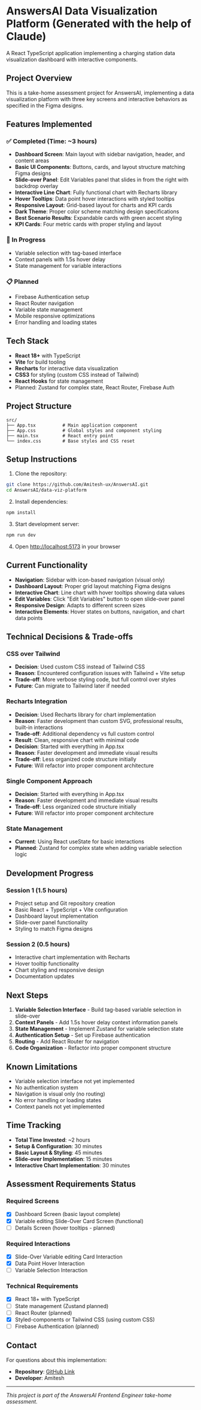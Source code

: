 # AnswersAI Data Visualization Platform (Generated with the help of Claude)

A React TypeScript application implementing a charging station data visualization dashboard with interactive components.

## Project Overview

This is a take-home assessment project for AnswersAI, implementing a data visualization platform with three key screens and interactive behaviors as specified in the Figma designs.

## Features Implemented

### ✅ Completed (Time: ~3 hours)
- **Dashboard Screen**: Main layout with sidebar navigation, header, and content areas
- **Basic UI Components**: Buttons, cards, and layout structure matching Figma designs
- **Slide-over Panel**: Edit Variables panel that slides in from the right with backdrop overlay
- **Interactive Line Chart**: Fully functional chart with Recharts library
- **Hover Tooltips**: Data point hover interactions with styled tooltips
- **Responsive Layout**: Grid-based layout for charts and KPI cards
- **Dark Theme**: Proper color scheme matching design specifications
- **Best Scenario Results**: Expandable cards with green accent styling
- **KPI Cards**: Four metric cards with proper styling and layout

### 🚧 In Progress
- Variable selection with tag-based interface
- Context panels with 1.5s hover delay
- State management for variable interactions

### 📋 Planned
- Firebase Authentication setup
- React Router navigation
- Variable state management
- Mobile responsive optimizations
- Error handling and loading states

## Tech Stack

- **React 18+** with TypeScript
- **Vite** for build tooling
- **Recharts** for interactive data visualization
- **CSS3** for styling (custom CSS instead of Tailwind)
- **React Hooks** for state management
- Planned: Zustand for complex state, React Router, Firebase Auth

## Project Structure

```
src/
├── App.tsx          # Main application component
├── App.css          # Global styles and component styling
├── main.tsx         # React entry point
└── index.css        # Base styles and CSS reset
```

## Setup Instructions

1. Clone the repository:
```bash
git clone https://github.com/Amitesh-ux/AnswersAI.git
cd AnswersAI/data-viz-platform
```

2. Install dependencies:
```bash
npm install
```

3. Start development server:
```bash
npm run dev
```

4. Open [http://localhost:5173](http://localhost:5173) in your browser

## Current Functionality

- **Navigation**: Sidebar with icon-based navigation (visual only)
- **Dashboard Layout**: Proper grid layout matching Figma designs
- **Interactive Chart**: Line chart with hover tooltips showing data values
- **Edit Variables**: Click "Edit Variables" button to open slide-over panel
- **Responsive Design**: Adapts to different screen sizes
- **Interactive Elements**: Hover states on buttons, navigation, and chart data points

## Technical Decisions & Trade-offs

### CSS over Tailwind
- **Decision**: Used custom CSS instead of Tailwind CSS
- **Reason**: Encountered configuration issues with Tailwind + Vite setup
- **Trade-off**: More verbose styling code, but full control over styles
- **Future**: Can migrate to Tailwind later if needed

### Recharts Integration
- **Decision**: Used Recharts library for chart implementation
- **Reason**: Faster development than custom SVG, professional results, built-in interactions
- **Trade-off**: Additional dependency vs full custom control
- **Result**: Clean, responsive chart with minimal code
- **Decision**: Started with everything in App.tsx
- **Reason**: Faster development and immediate visual results
- **Trade-off**: Less organized code structure initially
- **Future**: Will refactor into proper component architecture

### Single Component Approach
- **Decision**: Started with everything in App.tsx
- **Reason**: Faster development and immediate visual results
- **Trade-off**: Less organized code structure initially
- **Future**: Will refactor into proper component architecture

### State Management
- **Current**: Using React useState for basic interactions
- **Planned**: Zustand for complex state when adding variable selection logic

## Development Progress

### Session 1 (1.5 hours)
- Project setup and Git repository creation
- Basic React + TypeScript + Vite configuration
- Dashboard layout implementation
- Slide-over panel functionality
- Styling to match Figma designs

### Session 2 (0.5 hours)
- Interactive chart implementation with Recharts
- Hover tooltip functionality
- Chart styling and responsive design
- Documentation updates

## Next Steps

1. **Variable Selection Interface** - Build tag-based variable selection in slide-over
2. **Context Panels** - Add 1.5s hover delay context information panels
3. **State Management** - Implement Zustand for variable selection state
4. **Authentication Setup** - Set up Firebase authentication
5. **Routing** - Add React Router for navigation
6. **Code Organization** - Refactor into proper component structure

## Known Limitations

- Variable selection interface not yet implemented
- No authentication system
- Navigation is visual only (no routing)
- No error handling or loading states
- Context panels not yet implemented

## Time Tracking

- **Total Time Invested**: ~2 hours
- **Setup & Configuration**: 30 minutes
- **Basic Layout & Styling**: 45 minutes
- **Slide-over Implementation**: 15 minutes
- **Interactive Chart Implementation**: 30 minutes

## Assessment Requirements Status

### Required Screens
- [x] Dashboard Screen (basic layout complete)
- [x] Variable editing Slide-Over Card Screen (functional)
- [ ] Details Screen (hover tooltips - planned)

### Required Interactions
- [x] Slide-Over Variable editing Card Interaction
- [x] Data Point Hover Interaction
- [ ] Variable Selection Interaction

### Technical Requirements
- [x] React 18+ with TypeScript
- [ ] State management (Zustand planned)
- [ ] React Router (planned)
- [x] Styled-components or Tailwind CSS (using custom CSS)
- [ ] Firebase Authentication (planned)

## Contact

For questions about this implementation:
- **Repository**: [GitHub Link](https://github.com/Amitesh-ux/AnswersAI)
- **Developer**: Amitesh

---

*This project is part of the AnswersAI Frontend Engineer take-home assessment.*